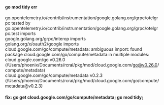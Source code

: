 #### go mod tidy err
go.opentelemetry.io/contrib/instrumentation/google.golang.org/grpc/otelgrpc tested by   
go.opentelemetry.io/contrib/instrumentation/google.golang.org/grpc/otelgrpc.test imports   
google.golang.org/grpc/interop imports   
golang.org/x/oauth2/google imports   
cloud.google.com/go/compute/metadata: ambiguous import: found package cloud.google.com/go/compute/metadata in multiple modules:   
cloud.google.com/go v0.26.0 (/Users/phoenix/Documents/rcrai/pkg/mod/cloud.google.com/go@v0.26.0/compute/metadata)   
cloud.google.com/go/compute/metadata v0.2.3 (/Users/phoenix/Documents/rcrai/pkg/mod/cloud.google.com/go/compute/metadata@v0.2.3)   

#### fix: go get cloud.google.com/go/compute/metadata; go mod tidy;